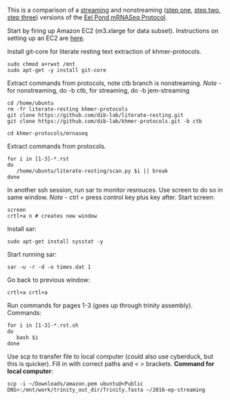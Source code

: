 This is a comparison of a [streaming](https://github.com/dib-lab/khmer-protocols/blob/jem-streaming/mrnaseq/1-quality.rst) and nonstreaming ([step one](https://github.com/dib-lab/khmer-protocols/blob/ctb/mrnaseq/1-quality.rst), [step two](https://github.com/dib-lab/khmer-protocols/blob/ctb/mrnaseq/2-diginorm.rst), [step three](https://github.com/dib-lab/khmer-protocols/blob/ctb/mrnaseq/3-big-assembly.rst)) versions of the [Eel Pond mRNASeq Protocol](https://khmer-protocols.readthedocs.org/en/ctb/mrnaseq/).


Start by firing up Amazon EC2 (m3.xlarge for data subset). Instructions on setting up an EC2 are [here](http://angus.readthedocs.org/en/2015/amazon/index.html).

Install git-core for literate resting text extraction
of khmer-protocols. 

```text
sudo chmod a+rwxt /mnt
sudo apt-get -y install git-core
```

Extract commands from protocols, note ctb branch is nonstreaming.
*Note* - for nonstreaming, do -b ctb, for streaming, do -b jem-streaming

```text
cd /home/ubuntu
rm -fr literate-resting khmer-protocols
git clone https://github.com/dib-lab/literate-resting.git
git clone https://github.com/dib-lab/khmer-protocols.git -b ctb

cd khmer-protocols/mrnaseq
```
Extract commands from protocols. 

```text
for i in [1-3]-*.rst
do
   /home/ubuntu/literate-resting/scan.py $i || break
done
```

In another ssh session, run sar to monitor resrouces. Use screen to do so in same window. 
*Note* - ctrl = press control key plus key after.
Start screen:

```text
screen
crtl+a n # creates new window
```

Install sar:

```text
sudo apt-get install sysstat -y
```

Start running sar:

```text
sar -u -r -d -o times.dat 1
```

Go back to previous window:
```text
crtl+a crtl+a
```

Run commands for pages 1-3 (goes up through trinity assembly). Commands:

```text
for i in [1-3]-*.rst.sh
do
   bash $i
done
```

Use scp to transfer file to local computer (could also use cyberduck, but this is quicker). Fill in with correct paths and < > brackets. **Command for local computer**:

```text
scp -i ~/Downloads/amazon.pem ubuntu@<Public DNS>:/mnt/work/trinity_out_dir/Trinity.fasta ~/2016-ep-streaming 
```
